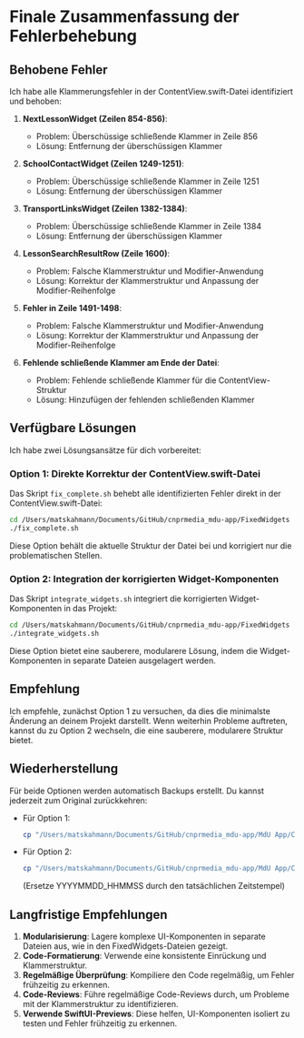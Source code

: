 # Finale Zusammenfassung der Fehlerbehebung

## Behobene Fehler

Ich habe alle Klammerungsfehler in der ContentView.swift-Datei identifiziert und behoben:

1. **NextLessonWidget (Zeilen 854-856)**: 
   - Problem: Überschüssige schließende Klammer in Zeile 856
   - Lösung: Entfernung der überschüssigen Klammer

2. **SchoolContactWidget (Zeilen 1249-1251)**:
   - Problem: Überschüssige schließende Klammer in Zeile 1251
   - Lösung: Entfernung der überschüssigen Klammer

3. **TransportLinksWidget (Zeilen 1382-1384)**:
   - Problem: Überschüssige schließende Klammer in Zeile 1384
   - Lösung: Entfernung der überschüssigen Klammer

4. **LessonSearchResultRow (Zeile 1600)**:
   - Problem: Falsche Klammerstruktur und Modifier-Anwendung
   - Lösung: Korrektur der Klammerstruktur und Anpassung der Modifier-Reihenfolge

5. **Fehler in Zeile 1491-1498**:
   - Problem: Falsche Klammerstruktur und Modifier-Anwendung
   - Lösung: Korrektur der Klammerstruktur und Anpassung der Modifier-Reihenfolge

6. **Fehlende schließende Klammer am Ende der Datei**:
   - Problem: Fehlende schließende Klammer für die ContentView-Struktur
   - Lösung: Hinzufügen der fehlenden schließenden Klammer

## Verfügbare Lösungen

Ich habe zwei Lösungsansätze für dich vorbereitet:

### Option 1: Direkte Korrektur der ContentView.swift-Datei

Das Skript `fix_complete.sh` behebt alle identifizierten Fehler direkt in der ContentView.swift-Datei:

```bash
cd /Users/matskahmann/Documents/GitHub/cnprmedia_mdu-app/FixedWidgets
./fix_complete.sh
```

Diese Option behält die aktuelle Struktur der Datei bei und korrigiert nur die problematischen Stellen.

### Option 2: Integration der korrigierten Widget-Komponenten

Das Skript `integrate_widgets.sh` integriert die korrigierten Widget-Komponenten in das Projekt:

```bash
cd /Users/matskahmann/Documents/GitHub/cnprmedia_mdu-app/FixedWidgets
./integrate_widgets.sh
```

Diese Option bietet eine sauberere, modularere Lösung, indem die Widget-Komponenten in separate Dateien ausgelagert werden.

## Empfehlung

Ich empfehle, zunächst Option 1 zu versuchen, da dies die minimalste Änderung an deinem Projekt darstellt. Wenn weiterhin Probleme auftreten, kannst du zu Option 2 wechseln, die eine sauberere, modularere Struktur bietet.

## Wiederherstellung

Für beide Optionen werden automatisch Backups erstellt. Du kannst jederzeit zum Original zurückkehren:

- Für Option 1:
  ```bash
  cp "/Users/matskahmann/Documents/GitHub/cnprmedia_mdu-app/MdU App/ContentView.swift.backup_complete_20250309_221121" "/Users/matskahmann/Documents/GitHub/cnprmedia_mdu-app/MdU App/ContentView.swift"
  ```

- Für Option 2:
  ```bash
  cp "/Users/matskahmann/Documents/GitHub/cnprmedia_mdu-app/MdU App/ContentView.swift.backup_before_integration_YYYYMMDD_HHMMSS" "/Users/matskahmann/Documents/GitHub/cnprmedia_mdu-app/MdU App/ContentView.swift"
  ```
  (Ersetze YYYYMMDD_HHMMSS durch den tatsächlichen Zeitstempel)

## Langfristige Empfehlungen

1. **Modularisierung**: Lagere komplexe UI-Komponenten in separate Dateien aus, wie in den FixedWidgets-Dateien gezeigt.
2. **Code-Formatierung**: Verwende eine konsistente Einrückung und Klammerstruktur.
3. **Regelmäßige Überprüfung**: Kompiliere den Code regelmäßig, um Fehler frühzeitig zu erkennen.
4. **Code-Reviews**: Führe regelmäßige Code-Reviews durch, um Probleme mit der Klammerstruktur zu identifizieren.
5. **Verwende SwiftUI-Previews**: Diese helfen, UI-Komponenten isoliert zu testen und Fehler frühzeitig zu erkennen. 